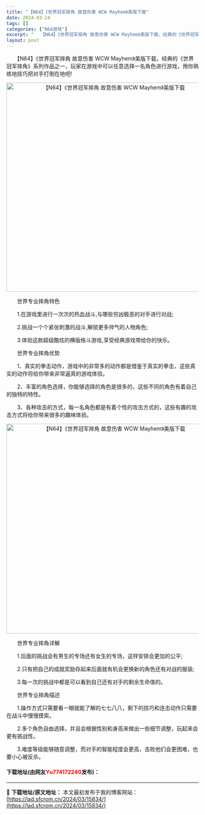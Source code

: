 ```yaml
---
title: "【N64】《世界冠军摔角 故意伤害 WCW Mayhem》美版下载"
date: 2024-03-24
tags: []
categories: ["N64游戏"]
excerpt: "　　【N64】《世界冠军摔角 故意伤害 WCW Mayhem》美版下载，经典的《世界冠军摔角》系列作品之一，玩家在游戏中可以任意选择一名角色进行游戏，用你熟练地技巧把对手打倒在地吧! 　　世界专业摔角特色 　　1.在游戏里进行一次次的热血战斗,与哪些穷凶极恶的对手进行对战; 　　2.挑战一个个紧张刺&hellip;"
layout: post
---
```


 <p>　　【N64】《世界冠军摔角 故意伤害 WCW Mayhem》美版下载，经典的《世界冠军摔角》系列作品之一，玩家在游戏中可以任意选择一名角色进行游戏，用你熟练地技巧把对手打倒在地吧!</p> <p align="center"><img align="" border="0" src="https://lad.sfcrom.cn/wp-content/uploads/2024/03/20240324_660046cb30c4f.png" width="548" alt="【N64】《世界冠军摔角 故意伤害 WCW Mayhem》美版下载" /></p> <p>　　世界专业摔角特色</p> <p>　　1.在游戏里进行一次次的热血战斗,与哪些穷凶极恶的对手进行对战;</p> <p>　　2.挑战一个个紧张刺激的战斗,解锁更多帅气的人物角色;</p> <p>　　3.体验这款超级酷炫的横版格斗游戏,享受经典游戏带给你的快乐。</p> <p>　　世界专业摔角优势</p> <p>　　1、真实的拳击动作，游戏中的非常多的动作都是借鉴于真实的拳击，这些真实的动作将给你带来非常逼真的游戏体验。</p> <p>　　2、丰富的角色选择，你能够选择的角色是很多的，这些不同的角色有着自己的独特的特性。</p> <p>　　3、各种攻击的方式，每一名角色都是有着个性的攻击方式的，这些有趣的攻击方式将给你带来很多的趣味体验。</p> <p align="center"><img align="" border="0" src="https://lad.sfcrom.cn/wp-content/uploads/2024/03/20240324_660046cc01967.png" width="550" alt="【N64】《世界冠军摔角 故意伤害 WCW Mayhem》美版下载" /></p> <p>　　世界专业摔角详解</p> <p>　　1.后面的挑战会有男生的专场还有女生的专场，这样安排会更加的公平;</p> <p>　　2.只有把自己的成就奖励存起来后面就有机会更换新的角色还有对战的服装;</p> <p>　　3.每一次的挑战中都是可以看到自己还有对手的剩余生命值的。</p> <p>　　世界专业摔角描述</p> <p>　　1.操作方式只需要看一眼就能了解的七七八八，剩下的技巧和连击动作只需要在战斗中慢慢摸索。</p> <p>　　2.多个角色自由选择，并且会根据性别和身高来做出一些细节调整，玩起来会更有挑战性。</p> <p>　　3.难度等级能够随意调整，而对手的智能程度会更高，击败他们会更困难，也要小心被反杀。</p> <p><h4>下载地址(由网友<font color="red">Yu774172240</font>发布)：</h4></p> 

---
📖 **下载地址/原文地址：** 本文最初发布于我的博客网站：[https://lad.sfcrom.cn/2024/03/15834/](https://lad.sfcrom.cn/2024/03/15834/)
